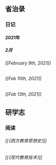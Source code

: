 ## 省治录
### 日记
#### 2021年
##### 2月
###### [[February 9th, 2021]]
###### [[Feb 10th, 2021]]
###### [[Feb 13th, 2021]]
## 研学志
### 阅读
###### [[《西方教育思想史》]]
###### [[《现代教育技术》]]